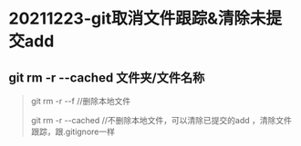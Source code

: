 # 20211223-git取消文件跟踪&清除未提交add

## git rm -r --cached 文件夹/文件名称

> git rm -r --f  //删除本地文件
>
> git rm -r --cached  //不删除本地文件，可以清除已提交的add ，清除文件跟踪，跟.gitignore一样
